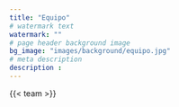 ```yaml
---
title: "Equipo"
# watermark text
watermark: ""
# page header background image
bg_image: "images/background/equipo.jpg"
# meta description
description : 
---
```


{{< team >}}